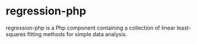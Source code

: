 # regression-php
regression-php is a Php component containing a collection of linear least-squares fitting methods for simple data analysis.
